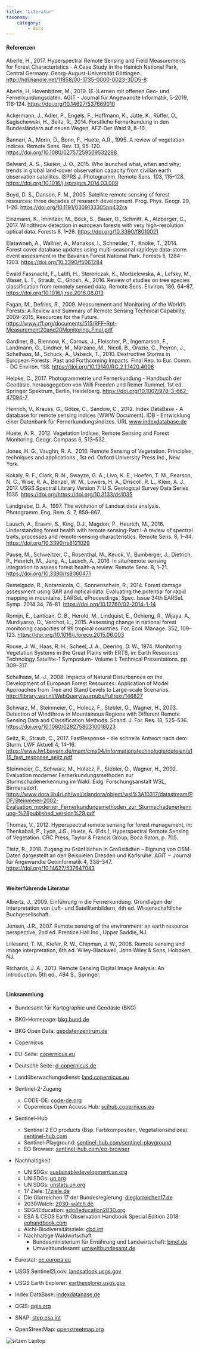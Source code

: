 ```yaml
---
title: 'Literatur'
taxonomy:
    category:
        - docs
---
```

#### Referenzen

Aberle, H., 2017. Hyperspectral Remote Sensing and Field Measurements for Forest Characteristics - A Case Study in the Hainich National Park, Central Germany. Georg-August-Universität Göttingen. http://hdl.handle.net/11858/00-1735-0000-0023-3DD5-8

Aberle, H, Hovenbitzer, M., 2019. (E-)Lernen mit offenen Geo- und Fernerkundungsdaten. AGIT - Journal für Angewandte Informatik, 5-2019, 116-124. https://doi.org/10.14627/537669010

Ackermann, J., Adler, P., Engels, F., Hoffmann, K., Jütte, K., Rüffer, O., Sagischewski, H., Seitz, R., 2014. Forstliche Fernerkundung in den Bundesländern auf neuen Wegen. AFZ-Der Wald 9, 8–10.

Bannari, A., Morin, D., Bonn, F., Huete, A.R., 1995. A review of vegetation indices. Remote Sens. Rev. 13, 95–120. https://doi.org/10.1080/02757259509532298

Belward, A. S., Skøien, J. O., 2015. Who launched what, when and why; trends in global land-cover observation capacity from civilian earth observation satellites. ISPRS J. Photogramm. Remote Sens. 103, 115–128. https://doi.org/10.1016/j.isprsjprs.2014.03.009

Boyd, D. S., Danson, F. M., 2005. Satellite remote sensing of forest resources: three decades of research development. Prog. Phys. Geogr. 29, 1–26. https://doi.org/10.1191/0309133305pp432ra

Einzmann, K., Immitzer, M., Böck, S., Bauer, O., Schmitt, A., Atzberger, C., 2017. Windthrow detection in european forests with very high-resolution optical data. Forests 8, 1–26. https://doi.org/10.3390/f8010021

Elatawneh, A., Wallner, A., Manakos, I., Schneider, T., Knoke, T., 2014. Forest cover database updates using multi-seasonal rapideye data-storm event assessment in the Bavarian Forest National Park. Forests 5, 1284–1303. https://doi.org/10.3390/f5061284

Ewald Fassnacht, F., Latifi, H., Stereńczak, K., Modzelewska, A., Lefsky, M., Waser, L. T., Straub, C., Ghosh, A., 2016. Review of studies on tree species classification from remotely sensed data. Remote Sens. Environ. 186, 64–87. https://doi.org/10.1016/j.rse.2016.08.013

Fagan, M., Defries, R., 2009. Measurement and Monitoring of the World’s Forests: A Review and Summary of Remote Sensing Technical Capability, 2009–2015, Resources for the Future. https://www.rff.org/documents/515/RFF-Rpt-Measurement20and20Monitoring_Final.pdf

Gardiner, B., Blennow, K., Carnus, J., Fleischer, P., Ingemarson, F., Landmann, G., Lindner, M., Marzano, M., Nicoll, B., Orazio, C., Peyron, J., Schelhaas, M., Schuck, A., Usbeck, T., 2010. Destructive Storms in European Forests : Past and Forthcoming Impacts. Final Rep. to Eur. Comm. - DG Environ. 138. https://doi.org/10.13140/RG.2.1.1420.4006

Heipke, C., 2017. Photogrammetrie und Fernerkundung - Handbuch der Geodäsie, herausgegeben von Willi Freeden und Reiner Rummel, 1st ed. Springer Spektrum, Berlin, Heidelberg. https://doi.org/10.1007/978-3-662-47094-7

Henrich, V., Krauss, G., Götze, C., Sandow, C., 2012. Index DataBase - A database for remote sensing indices [WWW Document]. IDB - Entwicklung einer Datenbank für Fernerkundungsindizes. URL www.indexdatabase.de

Huete, A. R., 2012. Vegetation Indices, Remote Sensing and Forest Monitoring. Geogr. Compass 6, 513–532.

Jones, H. G., Vaughn, R. A., 2010. Remote Sensing of Vegetation. Principles, techniques and applications., 1st ed. Oxford University Press Inc., New York.

Kokaly, R. F., Clark, R. N., Swayze, G. A., Livo, K. E., Hoefen, T. M., Pearson, N. C., Wise, R. A., Benzel, W. M., Lowers, H. A., Driscoll, R. L., Klein, A. J., 2017. USGS Spectral Library Version 7: U.S. Geological Survey Data Series 1035. https://doi.org/https://doi.org/10.3133/ds1035

Landgrebe, D. A., 1997. The evolution of Landsat data analysis. Photogramm. Eng. Rem. S. 7, 859–867.

Lausch, A., Erasmi, S., King, D.J., Magdon, P., Heurich, M., 2016. Understanding forest health with remote sensing-Part I-A review of spectral traits, processes and remote-sensing characteristics. Remote Sens. 8, 1–44. https://doi.org/10.3390/rs8121029

Pause, M., Schweitzer, C., Rosenthal, M., Keuck, V., Bumberger, J., Dietrich, P., Heurich, M., Jung, A., Lausch, A., 2016. In situ/remote sensing integration to assess forest health-a review. Remote Sens. 8, 1–21. https://doi.org/10.3390/rs8060471

Remelgado, R., Notarnicola, C., Sonnenschein, R., 2014. Forest damage assessment using SAR and optical data: Evaluating the potential for rapid mapping in mountains. EARSeL eProceedings, Spec. Issue 34th EARSeL Symp. 2014 34, 76–81. https://doi.org/10.12760/02-2014-1-14

Romijn, E., Lantican, C. B., Herold, M., Lindquist, E., Ochieng, R., Wijaya, A., Murdiyarso, D., Verchot, L., 2015. Assessing change in national forest monitoring capacities of 99 tropical countries. For. Ecol. Manage. 352, 109–123. https://doi.org/10.1016/j.foreco.2015.06.003

Rouse, J. W., Haas, R. H., Scheel, J. A., Deering, D. W., 1974. Monitoring Vegetation Systems in the Great Plains with ERTS, in: Earth Resources Technology Satellite-1 Symposium- Volume I: Technical Presentations. pp. 309–317.

Schelhaas, M.-J., 2008. Impacts of Natural Disturbances on the Development of European Forest Resources: Application of Model Approaches from Tree and Stand Levels to Large-scale Scenarios. http://library.wur.nl/WebQuery/wurpubs/fulltext/146827

Schwarz, M., Steinmeier, C., Holecz, F., Stebler, O., Wagner, H., 2003. Detection of Windthrow in Mountainous Regions with Different Remote Sensing Data and Classification Methods. Scand. J. For. Res. 18, 525–536. https://doi.org/10.1080/02827580310018023

Seitz, R., Straub, C., 2017. FastResponse - die schnelle Antwort nach dem Sturm. LWF Aktuell 4, 14–16. https://www.lwf.bayern.de/mam/cms04/informationstechnologie/dateien/a115_fast_response_seitz.pdf

Steinmeier, C., Schwarz, M., Holecz, F., Stebler, O., Wagner, H., 2002. Evaluation moderner Fernerkundungsmethoden zur Sturmschadenerkennung im Wald. Eidg. Forschungsanstalt WSL, Birmensdorf. https://www.dora.lib4ri.ch/wsl/islandora/object/wsl%3A10317/datastream/PDF/Steinmeier-2002-Evaluation_moderner_Fernerkundungsmethoden_zur_Sturmschadenerkennung-%28published_version%29.pdf

Thomas, V., 2012. Hyperspectral remote sensing for forest management, in: Thenkabail, P., Lyon, J.G., Huete, A. (Eds.), Hyperspectral Remote Sensing of Vegetation. CRC Press, Taylor & Francis Group, Boca Raton, p. 705.

Tietz, R., 2018. Zugang zu Grünflächen in Großstädten – Eignung von OSM-Daten dargestellt an den Beispielen Dresden und Karlsruhe. AGIT ‒ Journal für Angewandte Geoinformatik 4, 338–347. https://doi.org/10.14627/537647043
<br><br>

#### Weiterführende Literatur

Albertz, J., 2009. Einführung in die Fernerkundung. Grundlagen der Interpretation von Luft- und Satellitenbildern, 4th ed. Wissenschaftliche Buchgesellschaft.

Jensen, J.R., 2007. Remote sensing of the environment: an earth resource perspective, 2nd ed. Prentice Hall Inc., Upper Saddle, NJ.

Lillesand, T. M., Kiefer, R. W., Chipman, J. W., 2008. Remote sensing and image interpretation, 6th ed. Wiley-Blackwell, John Wiley & Sons, Hoboken, NJ.

Richards, J. A., 2013. Remote Sensing Digital Image Analysis: An Introduction. 5th ed., 494 S., Springer.
<br><br>

#### Linksammlung

-	Bundesamt für Kartographie und Geodäsie (BKG)
  - BKG-Homepage: [bkg.bund.de](https://www.bkg.bund.de)
  - BKG Open Data: [geodatenzentrum.de](http://www.geodatenzentrum.de/geodaten/gdz_rahmen.gdz_div?gdz_spr=deu&gdz_akt_zeile=5&gdz_anz_zeile=1&gdz_unt_zeile=0&gdz_user_id=0)


-	Copernicus
  - EU-Seite: [copernicus.eu](https://www.copernicus.eu/de)
  - Deutsche Seite: [d-copernicus.de](http://www.d-copernicus.de)
  - Landüberwachungsdienst: [land.copernicus.eu](https://land.copernicus.eu/)


-	Sentinel-2-Zugang
    - CODE-DE: [code-de.org](https://code-de.org)
    -	Copernicus Open Access Hub:  [scihub.copernicus.eu](https://scihub.copernicus.eu)


-	Sentinel-Hub
    -	Sentinel 2 EO products (Bsp. Farbkompositen, Vegetationsindizes): [sentinel-hub.com](https://www.sentinel-hub.com/develop/documentation/eo_products/Sentinel2EOproducts)
    -	Sentinel-Playground:  [sentinel-hub.com/sentinel-playground](https://apps.sentinel-hub.com/sentinel-playground/)
    -	EO Browser:  [sentinel-hub.com/eo-browser](https://apps.sentinel-hub.com/eo-browser/)


- Nachhaltigkeit
    - UN SDGs: [sustainabledevelopment.un.org](https://sustainabledevelopment.un.org/)
    - UN SDGs: [un.org](https://www.un.org/sustainabledevelopment/sustainable-development-goals/)
    - UN SDGs: [unstats.un.org](https://unstats.un.org/wiki/display/SDGeHandbook/Home)
    - 17 Ziele: [17ziele.de](https://17ziele.de/)
    - Die Glorreichen 17 der Bundesregierung: [dieglorreichen17.de](https://www.dieglorreichen17.de/index.html)
    - 2030Watch: [2030-watch.de](https://www.2030-watch.de/)
    - SDG4Education: [sdg4education2030.org](https://www.sdg4education2030.org/)
    - ESA & CEOS Earth Observation Handbook Special Edition 2018: [eohandbook.com](http://eohandbook.com/sdg/index.html)
    - Aichi-Biodiversitätsziele: [cbd.int](https://www.cbd.int/sp/targets)
    - Nachhaltige Waldwirtschaft
      - Bundesministerium für Ernährung und Landwirtschaft: [bmel.de](https://www.bmel.de/DE/Wald-Fischerei/Forst-Holzwirtschaft/Forstwirtschaft-node.html)
      - Umweltbundesamt: [umweltbundesamt.de](https://www.umweltbundesamt.de/daten/land-forstwirtschaft/nachhaltige-waldwirtschaft#textpart-1)


- Eurostat: [ec.europa.eu](https://ec.europa.eu/eurostat/de)

-	USGS Sentinel2Look:  [landsatlook.usgs.gov](https://landsatlook.usgs.gov/sentinel2/viewer.html)

- USGS Earth Explorer: [earthexplorer.usgs.gov](https://earthexplorer.usgs.gov/)

-	Index DataBase: [indexdatabase.de](https://www.indexdatabase.de/)

-	QGIS:  [qgis.org](https://www.qgis.org/de/site/)

-	SNAP:  [step.esa.int](http://step.esa.int/main/download/)

-	OpenStreetMap: [openstreetmap.org](https://www.openstreetmap.org)




![sitzen Laptop](sitzen_laptop250.jpg)
